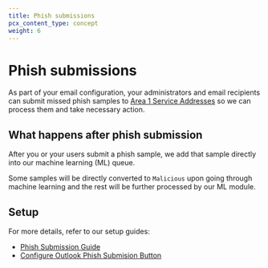 ```yaml
---
title: Phish submissions
pcx_content_type: concept
weight: 6
---
```


# Phish submissions

As part of your email configuration, your administrators and email recipients can submit missed phish samples to [Area 1 Service Addresses](https://horizon.area1security.com/support/service-addresses) so we can process them and take necessary action.

## What happens after phish submission

After you or your users submit a phish sample, we add that sample directly into our machine learning (ML) queue.

Some samples will be directly converted to `Malicious` upon going through machine learning and the rest will be further processed by our ML module.

## Setup

For more details, refer to our setup guides:

- [Phish Submission Guide](/email-security/static/Phish-Submission-Triage.pdf)
- [Configure Outlook Phish Submision Button](/email-security/static/Report_phishing_from_Outlook_client.pdf)